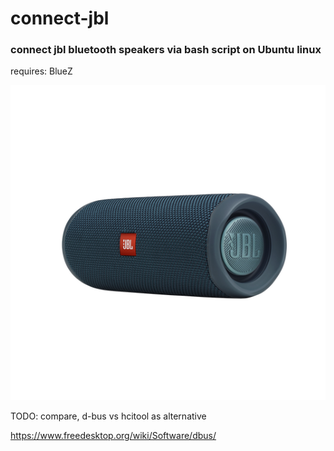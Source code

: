 # connect-jbl

### connect jbl bluetooth speakers via bash script on Ubuntu linux

requires: BlueZ

![Alt text](https://github.com/pat-jpnk/connect-jbl/blob/main/JBL_Flip5_Product%20Photo_Side_OceanBlue-1605x1605-DS3.png)

TODO: compare, d-bus vs hcitool as alternative

https://www.freedesktop.org/wiki/Software/dbus/
